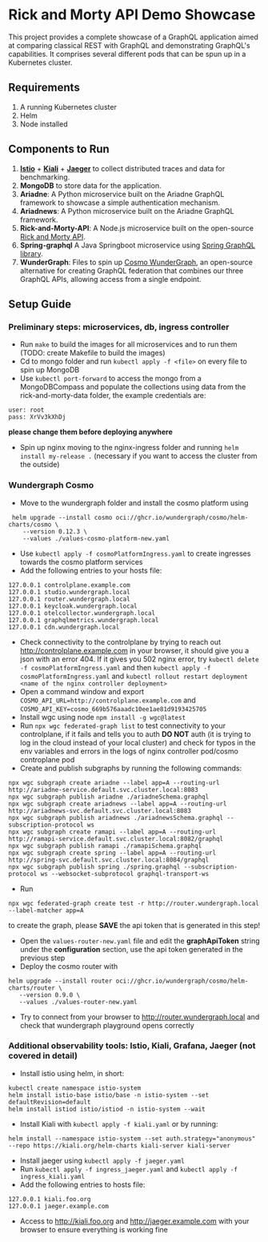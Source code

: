 # Rick and Morty API Demo Showcase

This project provides a complete showcase of a GraphQL application aimed at comparing classical REST with GraphQL and demonstrating GraphQL's capabilities. It comprises several different pods that can be spun up in a Kubernetes cluster.

## Requirements

1. A running Kubernetes cluster
2. Helm
3. Node installed

## Components to Run

1. **[Istio](https://istio.io/latest/docs/setup/install/helm/)** + **[Kiali](https://kiali.io/)** + **[Jaeger](https://www.jaegertracing.io/)** to collect distributed traces and data for benchmarking.
2. **MongoDB** to store data for the application.
3. **Ariadne**: A Python microservice built on the Ariadne GraphQL framework to showcase a simple authentication mechanism.
4. **Ariadnews**: A Python microservice built on the Ariadne GraphQL framework.
5. **Rick-and-Morty-API**: A Node.js microservice built on the open-source [Rick and Morty API](https://github.com/afuh/rick-and-morty-api).
6. **Spring-graphql** A Java Springboot microservice using  [Spring GraphQL library](https://spring.io/projects/spring-graphql).
7. **WunderGraph**: Files to spin up [Cosmo WunderGraph](https://wundergraph.com/), an open-source alternative for creating GraphQL federation that combines our three GraphQL APIs, allowing access from a single endpoint.

## Setup Guide


### Preliminary steps: microservices, db, ingress controller
- Run ```make``` to build the images for all microservices and to run them (TODO: create Makefile to build the images)
- Cd to mongo folder and run ```kubectl apply -f <file>``` on every file to spin up MongoDB
- Use ```kubectl port-forward``` to access the mongo from a MongoDBCompass and populate the collections using data from the rick-and-morty-data folder, the example credentials are:
```
user: root
pass: XrVv3kXhDj
```
**please change them before deploying anywhere**
- Spin up nginx moving to the nginx-ingress folder and running ```helm install my-release .``` (necessary if you want to access the cluster from the outside)
### Wundergraph Cosmo
- Move to the wundergraph folder and install the cosmo platform using 
```
 helm upgrade --install cosmo oci://ghcr.io/wundergraph/cosmo/helm-charts/cosmo \
    --version 0.12.3 \
    --values ./values-cosmo-platform-new.yaml
```
- Use ```kubectl apply -f cosmoPlatformIngress.yaml``` to create ingresses towards the cosmo platform services
- Add the following entries to your hosts file:
```
127.0.0.1 controlplane.example.com
127.0.0.1 studio.wundergraph.local
127.0.0.1 router.wundergraph.local
127.0.0.1 keycloak.wundergraph.local
127.0.0.1 otelcollector.wundergraph.local
127.0.0.1 graphqlmetrics.wundergraph.local
127.0.0.1 cdn.wundergraph.local
```
- Check connectivity to the controlplane by trying to reach out http://controlplane.example.com in your browser, it should give you a json with an error 404. If it gives you 502 nginx error, try ```kubectl delete -f cosmoPlatformIngress.yaml``` and then ```kubectl apply -f cosmoPlatformIngress.yaml``` and ```kubectl rollout restart deployment <name of the nginx controller deployment>```
- Open a command window and export ```COSMO_API_URL=http://controlplane.example.com``` and ```COSMO_API_KEY=cosmo_669b576aaadc10ee1ae81d9193425705```
- Install wgc using node ```npm install -g wgc@latest```
- Run ```npx wgc federated-graph list``` to test connectivity to your controlplane, if it fails and tells you to auth **DO NOT** auth (it is trying to log in the cloud instead of your local cluster) and check for typos in the env variables and errors in the logs of nginx controller pod/cosmo controplane pod
- Create and publish subgraphs by running the following commands:
```
npx wgc subgraph create ariadne --label app=A --routing-url http://ariadne-service.default.svc.cluster.local:8083
npx wgc subgraph publish ariadne ./ariadneSchema.graphql
npx wgc subgraph create ariadnews --label app=A --routing-url  http://ariadnews-svc.default.svc.cluster.local:8083
npx wgc subgraph publish ariadnews ./ariadnewsSchema.graphql --subscription-protocol ws
npx wgc subgraph create ramapi --label app=A --routing-url http://ramapi-service.default.svc.cluster.local:8082/graphql
npx wgc subgraph publish ramapi ./ramapiSchema.graphql
npx wgc subgraph create spring --label app=A --routing-url http://spring-svc.default.svc.cluster.local:8084/graphql
npx wgc subgraph publish spring ./spring.graphql --subscription-protocol ws --websocket-subprotocol graphql-transport-ws
```
- Run 
```
npx wgc federated-graph create test -r http://router.wundergraph.local --label-matcher app=A
```
 to create the graph, please **SAVE** the api token that is generated in this step! 
- Open the ```values-router-new.yaml``` file and edit the **graphApiToken** string under the **configuration** section, use the api token generated in the previous step
- Deploy the cosmo router with
 ```
helm upgrade --install router oci://ghcr.io/wundergraph/cosmo/helm-charts/router \
    --version 0.9.0 \
    --values ./values-router-new.yaml
```
- Try to connect from your browser to http://router.wundergraph.local and check that wundergraph playground opens correctly
### Additional observability tools: Istio, Kiali, Grafana, Jaeger (not covered in detail)
- Install istio using helm, in short:
```
kubectl create namespace istio-system
helm install istio-base istio/base -n istio-system --set defaultRevision=default
helm install istiod istio/istiod -n istio-system --wait
```
- Install Kiali with ```kubectl apply -f kiali.yaml``` or by running:
```
helm install --namespace istio-system --set auth.strategy="anonymous" --repo https://kiali.org/helm-charts kiali-server kiali-server
```
- Install jaeger using ```kubectl apply -f jaeger.yaml```
- Run ```kubectl apply -f ingress_jaeger.yaml``` and ```kubectl apply -f ingress_kiali.yaml```
- Add the following entries to hosts file:
```
127.0.0.1 kiali.foo.org
127.0.0.1 jaeger.example.com
```
- Access to http://kiali.foo.org and http://jaeger.example.com with your browser to ensure everything is working fine